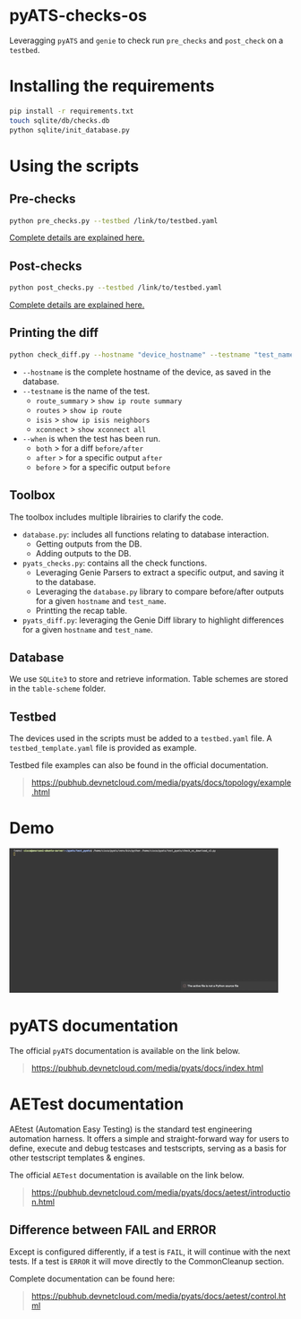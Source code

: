 # pyATS-checks-os
Leveragging `pyATS` and `genie` to check run `pre_checks` and `post_check` on a `testbed`.

# Installing the requirements
```bash
pip install -r requirements.txt
touch sqlite/db/checks.db
python sqlite/init_database.py
```

# Using the scripts
## Pre-checks
```bash
python pre_checks.py --testbed /link/to/testbed.yaml
```
[Complete details are explained here.](documentation/README_pre_checks.md)

## Post-checks
```bash
python post_checks.py --testbed /link/to/testbed.yaml
```
[Complete details are explained here.](documentation/README_post_checks.md)

## Printing the diff
```bash
python check_diff.py --hostname "device_hostname" --testname "test_name" --when "when_tested"
```
* `--hostname` is the complete hostname of the device, as saved in the database.
* `--testname` is the name of the test.
    - `route_summary` > `show ip route summary`
    - `routes`        > `show ip route`
    - `isis`          > `show ip isis neighbors`
    - `xconnect`      > `show xconnect all`
* `--when` is when the test has been run.
    - `both`      > for a diff `before/after`
    - `after`     > for a specific output `after`
    - `before`    > for a specific output `before`

## Toolbox
The toolbox includes multiple librairies to clarify the code.
* `database.py`: includes all functions relating to database interaction. 
    * Getting outputs from the DB.
    * Adding outputs to the DB.
* `pyats_checks.py`: contains all the check functions.
    * Leveraging Genie Parsers to extract a specific output, and saving it to the database.
    * Leveraging the `database.py` library to compare before/after outputs for a given `hostname` and `test_name`.
    * Printting the recap table.
* `pyats_diff.py`: leveraging the Genie Diff library to highlight differences for a given `hostname` and `test_name`.

## Database

We use `SQLite3` to store and retrieve information. Table schemes are stored in the `table-scheme` folder.

## Testbed

The devices used in the scripts must be added to a `testbed.yaml` file. A `testbed_template.yaml` file is provided as example.

Testbed file examples can also be found in the official documentation.

> https://pubhub.devnetcloud.com/media/pyats/docs/topology/example.html

# Demo
![Demo - Check OS](demo/demo_check_os.gif)

# pyATS documentation
The official `pyATS` documentation is available on the link below.
> https://pubhub.devnetcloud.com/media/pyats/docs/index.html

# AETest documentation

AEtest (Automation Easy Testing) is the standard test engineering automation harness. It offers a simple and straight-forward way for users to define, execute and debug testcases and testscripts, serving as a basis for other testscript templates & engines.

The official `AETest` documentation is available on the link below.

> https://pubhub.devnetcloud.com/media/pyats/docs/aetest/introduction.html

## Difference between FAIL and ERROR

Except is configured differently, if a test is `FAIL`, it will continue with the next tests. If a test is `ERROR` it will move directly to the CommonCleanup section.

Complete documentation can be found here:

> https://pubhub.devnetcloud.com/media/pyats/docs/aetest/control.html